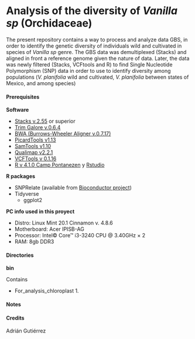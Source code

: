 # Analysis of the diversity of *Vanilla sp* (Orchidaceae)
The present repository contains a way to process and analyze data GBS, in order to identify the genetic diversity of individuals wild and cultivated in species of *Vanilla sp* genre. The GBS data was demultiplexed (Stacks) and aligned in front a reference genome given the nature of data. Later, the data was newly filtered (Stacks, VCFtools and R) to find Single Nucleotide Polymorphism (SNP) data in order to use to identify diversity among populations (*V. planifolia* wild and cultivated, *V. planifolia* between states of Mexico, and among species)

#### Prerequisites

**Software**

- [Stacks v.2.55](https://catchenlab.life.illinois.edu/stacks/) or superior
- [Trim Galore v.0.6.4](https://github.com/FelixKrueger/TrimGalore/blob/master/Docs/Trim_Galore_User_Guide.md) 
- [BWA (Burrows-Wheeler Aligner v.0.7.17)](http://bio-bwa.sourceforge.net/)
- [PicardTools v1.13](https://broadinstitute.github.io/picard/)
- [SamTools v1.10](http://www.htslib.org/)
- [Qualimap v2.2.1](http://qualimap.conesalab.org/)
- [VCFTools v 0.1.16](http://vcftools.sourceforge.net/)
- [R v 4.1.0 Camp Pontanezen](https://www.r-project.org/) y [Rstudio](https://www.rstudio.com/)

**R packages**

- SNPRelate (available from [Bioconductor project](https://www.bioconductor.org/packages/release/bioc/html/SNPRelate.html))
- Tidyverse
  - ggplot2

**PC info used in this proyect** 

- Distro: Linux Mint 20.1 Cinnamon v. 4.8.6
- Motherboard: Acer IPISB-AG
- Processor: Intel© Core™ i3-3240 CPU @ 3.40GHz × 2
- RAM: 8gb DDR3

#### Directories

**bin** 

Contains

- For_analysis_chloroplast
  1. 

#### Notes



#### Credits



Adrián Gutiérrez
